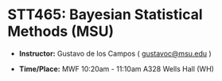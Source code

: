 # STT465: Bayesian Statistical Methods (MSU)


* **Instructor:** Gustavo de los Campos ( gustavoc@msu.edu )

* **Time/Place:** MWF 10:20am - 11:10am A328 Wells Hall (WH)  

